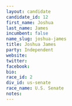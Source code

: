 ```yaml
---
layout: candidate
candidate_id: 12
first_name: Joshua
last_name: James
incumbent: false
name_slug: joshua-james
title: Joshua James
party: Independent
website: 
twitter: 
facebook: 
bio: 
race_id: 2
div_id: us-senate
race_name: U.S. Senate
notes: 
---
```

